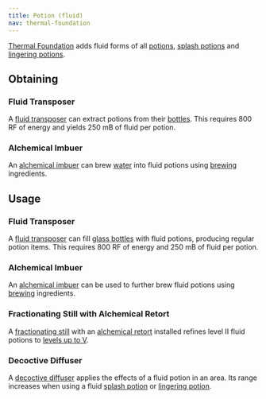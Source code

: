 ```yaml
---
title: Potion (fluid)
nav: thermal-foundation
---
```


[Thermal Foundation](/docs/thermal-foundation/) adds fluid forms of all
[potions](https://minecraft.gamepedia.com/Potion), [splash
potions](https://minecraft.gamepedia.com/Splash_Potion) and [lingering
potions](https://minecraft.gamepedia.com/Lingering_Potion).


Obtaining
---------

### Fluid Transposer
A [fluid transposer](/docs/fluid-transposer/) can extract potions from their
[bottles](https://minecraft.gamepedia.com/Glass_Bottle). This requires 800 RF of
energy and yields 250 mB of fluid per potion.

### Alchemical Imbuer
An [alchemical imbuer](/docs/alchemical-imbuer/) can brew
[water](https://minecraft.gamepedia.com/Water) into fluid potions using
[brewing](https://minecraft.gamepedia.com/Brewing) ingredients.


Usage
-----

### Fluid Transposer
A [fluid transposer](/docs/fluid-transposer/) can fill [glass
bottles](https://minecraft.gamepedia.com/Glass_Bottle) with fluid potions,
producing regular potion items. This requires 800 RF of energy and 250 mB of
fluid per potion.

### Alchemical Imbuer
An [alchemical imbuer](/docs/alchemical-imbuer/) can be used to further brew
fluid potions using [brewing](https://minecraft.gamepedia.com/Brewing)
ingredients.

### Fractionating Still with Alchemical Retort
A [fractionating still](/docs/fractionating-still/) with an [alchemical
retort](/docs/augment-alchemical-retort/) installed refines level II fluid
potions to [levels up to V](/docs/cofh-core-potions/#stronger-potions).

### Decoctive Diffuser
A [decoctive diffuser](/docs/decoctive-diffuser/) applies the effects of a fluid
potion in an area. Its range increases when using a fluid [splash
potion](https://minecraft.gamepedia.com/Splash_Potion) or [lingering
potion](https://minecraft.gamepedia.com/Lingering_Potion).
